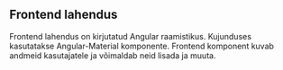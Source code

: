 ## Frontend lahendus

Frontend lahendus on kirjutatud Angular raamistikus. 
Kujunduses kasutatakse Angular-Material komponente.
Frontend komponent kuvab andmeid kasutajatele ja võimaldab neid lisada ja muuta.

